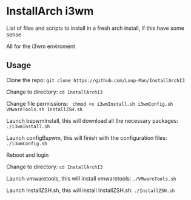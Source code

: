 # InstallArch i3wm

List of files and scripts to install in a fresh arch install, if this have some sense

All for the i3wm enviroment

## Usage
Clone the repo: ``` git clone https://github.com/Loop-Man/InstallArchI3 ```

Change to directory: ``` cd InstallArchI3 ```

Change file permissions: ``` chmod +x i3wmInstall.sh i3wmConfig.sh VMwareTools.sh InstallZSH.sh```

Launch bspwmInstall, this will download all the necessary packages: ``` ./i3wmInstall.sh ```

Launch configBspwm, this will finish with the configuration files: ``` ./i3wmConfig.sh ```

Reboot and login

Change to directory: ``` cd InstallArchI3 ```

Launch vmwaretools, this will install vmwaretools: ``` ./VMwareTools.sh ```

Launch InstallZSH.sh, this will install InstallZSH.sh: ``` ./InstallZSH.sh ```
